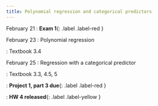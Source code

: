 ```yaml
---
title: Polynomial regression and categorical predictors
---
```


February 21
: **Exam 1**{: .label .label-red }

February 23
: Polynomial regression

: Textbook 3.4

February 25
: Regression with a categorical predictor

: Textbook 3.3, 4.5, 5

: **Project 1, part 3 due**{: .label .label-red }

: **HW 4 released**{: .label .label-yellow }

